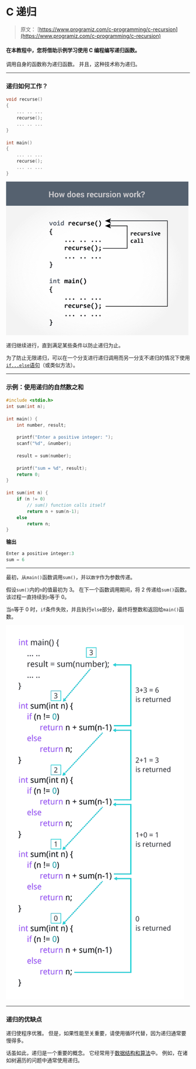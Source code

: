 # C 递归

> 原文： [https://www.programiz.com/c-programming/c-recursion](https://www.programiz.com/c-programming/c-recursion)

#### 在本教程中，您将借助示例学习使用 C 编程编写递归函数。

调用自身的函数称为递归函数。 并且，这种技术称为递归。

* * *

### 递归如何工作？

```c
void recurse()
{
    ... .. ...
    recurse();
    ... .. ...
}

int main()
{
    ... .. ...
    recurse();
    ... .. ...
}
```

![How recursion works in C programming?](img/f05e84d5cb700e5e152b7ab9ce1d0df1.png)

递归继续进行，直到满足某些条件以防止递归为止。

为了防止无限递归，可以在一个分支进行递归调用而另一分支不递归的情况下使用[`if...else`语句](/c-programming/c-if-else-statement "C if...else")（或类似方法）。

* * *

### 示例：使用递归的自然数之和

```c
#include <stdio.h>
int sum(int n);

int main() {
    int number, result;

    printf("Enter a positive integer: ");
    scanf("%d", &number);

    result = sum(number);

    printf("sum = %d", result);
    return 0;
}

int sum(int n) {
    if (n != 0)
        // sum() function calls itself
        return n + sum(n-1); 
    else
        return n;
} 
```

**输出**

```c
Enter a positive integer:3
sum = 6
```

* * *

最初，从`main()`函数调用`sum()`，并以`数字`作为参数传递。

假设`sum()`内的`n`的值最初为 3。 在下一个函数调用期间，将 2 传递给`sum()`函数。 该过程一直持续到`n`等于 0。

当`n`等于 0 时，`if`条件失败，并且执行`else`部分，最终将整数和返回给`main()`函数。

![Calculation of sum of natural number using recursion](img/d78ce13193ead478a311148cd7af9438.png)

* * *

### 递归的优缺点

递归使程序优雅。 但是，如果性能至关重要，请使用循环代替，因为递归通常要慢得多。

话虽如此，递归是一个重要的概念。 它经常用于[数据结构和算法](/dsa "Data Structure and Algorithms")中。 例如，在诸如树遍历的问题中通常使用递归。